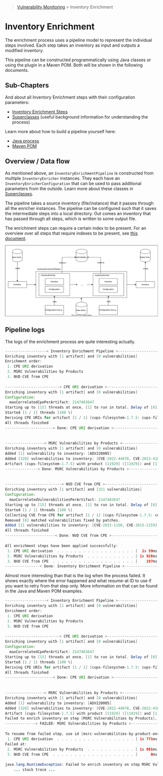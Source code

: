 > [Vulnerability Monitoring](../inventory-enrichment-overview.md) > Inventory Enrichment

# Inventory Enrichment

The enrichment process uses a pipeline model to represent the individual steps involved. Each step takes an inventory as
input and outputs a modified inventory.

This pipeline can be constructed programmatically using Java classes or using the plugin in a Maven POM. Both will be
shown in the following documents.

## Sub-Chapters

And about all Inventory Enrichment steps with their configuration parameters:

- [Inventory Enrichment Steps](steps.md)
- [Superclasses](java-super-classes.md) (useful background information for understanding the process)

Learn more about how to build a pipeline yourself here:

- [Java process](java.md)
- [Maven POM](maven.md)

## Overview / Data flow

As mentioned above, an `InventoryEnrichmentPipeline` is constructed from multiple `InventoryEnricher` instances. They
each have an `InventoryEnricherConfiguration` that can be used to pass additional parameters from the outside. Learn
more about these classes in [Superclasses](java-super-classes.md).

The pipeline takes a source inventory (file/instance) that it passes through all the enricher instances. The pipeline
can be configured such that it saves the intermediate steps into a local directory. Out comes an inventory that has
passed through all steps, which is written to some output file.

The enrichment steps can require a certain index to be present. For an overview over all steps that require indexes to
be present, see [this document](../dependants.svg).

![Inventory Enrichment Process Overview](inventory-enrichment-process-overview.drawio.svg)

## Pipeline logs

The logs of the enrichment process are quite interesting actually.

```java
-------------------< Inventory Enrichment Pipeline >--------------------
Enriching inventory with [1 artifact] and [0 vulnerabilities]
Enrichment order:
 1. CPE URI derivation
 2. MSRC Vulnerabilities by Products
 3. NVD CVE from CPE

-------------------------< CPE URI derivation >-------------------------
Enriching inventory with [1 artifact] and [0 vulnerabilities]
Configuration:
  maxCorrelatedCpePerArtifact: 2147483647
Starting up to [15] threads at once, [1] to run in total. Delay of [0] between each thread and [0] between each batch
Started [1 / 1] threads [100 %]
Deriving CPE URIs for artifact [1 / 1] [cups-filesystem-1.7.5: cups-filesystem 1.7.5]
All threads finished
----------------------< Done: CPE URI derivation >----------------------


------------------< MSRC Vulnerabilities by Products >------------------
Enriching inventory with [1 artifact] and [0 vulnerabilities]
Added [1] vulnerability to inventory: [ADV220005]
Added [320] vulnerabilities to inventory: [CVE-2022-44678, CVE-2022-41047, CVE-2022-44677, CVE-2022-41048, CVE-2022-44676, CVE-2022-41045, CVE-2022-44675, CVE-2023-21527, CVE-2022-41049, CVE-2022-44679, ...
Artifact [cups-filesystem-1.7.5] with product [11929] ([11929]) and [1] KB has [320 vulnerabilities] [1 advisories] [331 fixed by KB] from [652 & 649 -> 652] vulnerabilities/advisories
---------------< Done: MSRC Vulnerabilities by Products >---------------


--------------------------< NVD CVE from CPE >--------------------------
Enriching inventory with [1 artifact] and [321 vulnerabilities]
Configuration:
  maxCorrelatedVulnerabilitiesPerArtifact: 2147483647
Starting up to [15] threads at once, [1] to run in total. Delay of [0] between each thread and [0] between each batch
Started [1 / 1] threads [100 %]
Collecting CVE from CPE for artifact [1 / 1] [cups-filesystem-1.7.5: cups-filesystem 1.7.5]
Removed [0] matched vulnerabilities fixed by patches.
Added [2] vulnerabilities to inventory: [CVE-2015-1158, CVE-2015-1159]
All threads finished
-----------------------< Done: NVD CVE from CPE >-----------------------

All enrichment steps have been applied successfully:
 1. CPE URI derivation  . . . . . . . . . . . . . . . . . . [  2s 59ms]
 2. MSRC Vulnerabilities by Products  . . . . . . . . . . . [ 1s 928ms]
 3. NVD CVE from CPE  . . . . . . . . . . . . . . . . . . . [    197ms]
----------------< Done: Inventory Enrichment Pipeline >-----------------
```

Almost more interesting than that is the log when the process failed. It shows exactly where the error happened and
what resume-at ID to use if you want to retry from that step only. More information on that can be found in the Java
and Maven POM examples.

```java
-------------------< Inventory Enrichment Pipeline >--------------------
Enriching inventory with [1 artifact] and [0 vulnerabilities]
Enrichment order:
 1. CPE URI derivation
 2. MSRC Vulnerabilities by Products
 3. NVD CVE from CPE

-------------------------< CPE URI derivation >-------------------------
Enriching inventory with [1 artifact] and [0 vulnerabilities]
Configuration:
  maxCorrelatedCpePerArtifact: 2147483647
Starting up to [15] threads at once, [1] to run in total. Delay of [0] between each thread and [0] between each batch
Started [1 / 1] threads [100 %]
Deriving CPE URIs for artifact [1 / 1] [cups-filesystem-1.7.5: cups-filesystem 1.7.5]
All threads finished
----------------------< Done: CPE URI derivation >----------------------


------------------< MSRC Vulnerabilities by Products >------------------
Enriching inventory with [1 artifact] and [0 vulnerabilities]
Added [1] vulnerability to inventory: [ADV220005]
Added [320] vulnerabilities to inventory: [CVE-2022-44678, CVE-2022-41047, CVE-2022-44677, CVE-2022-41048, CVE-2022-44676, CVE-2022-41045, CVE-2022-44675, CVE-2023-21527, CVE-2022-41049,
Artifact [cups-filesystem-1.7.5] with product [11929] ([11929]) and [1] KB has [320 vulnerabilities] [1 advisories] [331 fixed by KB] from [652 & 649 -> 652] vulnerabilities/advisories
Failed to enrich inventory on step [MSRC Vulnerabilities by Products], see stack trace below for more information.
--------------< FAILED: MSRC Vulnerabilities by Products >--------------

To resume from failed step, use id [msrc-vulnerabilities-by-product-enrichment]
 1. CPE URI derivation  . . . . . . . . . . . . . . . . . . [ 1s 771ms]
Failed at:
 2. MSRC Vulnerabilities by Products  . . . . . . . . . . . [ 1s 801ms]
 3. NVD CVE from CPE  . . . . . . . . . . . . . . . . . . . [      0ms]

java.lang.RuntimeException: Failed to enrich inventory on step MSRC Vulnerabilities by Products
    ... stack trace ...
```
